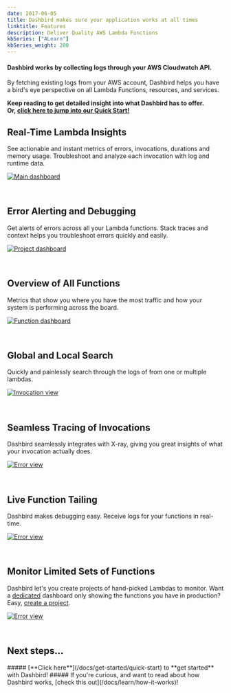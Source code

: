 ```yaml
---
date: 2017-06-05
title: Dashbird makes sure your application works at all times
linktitle: Features
description: Deliver Quality AWS Lambda Functions
kbSeries: ["ALearn"]
kbSeries_weight: 200
---
```



#### Dashbird works by collecting logs through your AWS Cloudwatch API.

By fetching existing logs from your AWS account, Dashbird helps you have a bird's eye perspective on all Lambda Functions, resources, and services. 

**Keep reading to get detailed insight into what Dashbird has to offer.**
<br>**Or, [click here to jump into our Quick Start!](/docs/get-started/quick-start)**

<h2>
  <span class="h2 underlined bold">Real-Time Lambda Insights</span>
</h2>
See actionable and instant metrics of errors, invocations, durations and memory usage. Troubleshoot and analyze each invocation with log and runtime data.

<a href='/images/features/function-monitoring.png' target="_blank"><img alt='Main dashboard' src='/images/features/function-monitoring.png'></a>

<br>

<h2>
  <span class="h2 underlined bold">Error Alerting and Debugging</span>
</h2>
Get alerts of errors across all your Lambda functions. Stack traces and context helps you troubleshoot errors quickly and easily.

<a href='/images/screens/error.png' target="_blank"><img alt='Project dashboard' src='/images/screens/error.png'></a>

<br>

<h2>
  <span class="h2 underlined bold">Overview of All Functions</span>
</h2>
Metrics that show you where you have the most traffic and how your system is performing across the board.

<a href='/images/docs/functionview.png' target="_blank"><img alt='Function dashboard' src='/images/docs/functionview.png'></a>

<br>

<h2>
  <span class="h2 underlined bold">Global and Local Search</span>
</h2>
Quickly and painlessly search through the logs of from one or multiple lambdas.

<a href='/images/features/global-search.png' target="_blank"><img alt='Invocation view' src='/images/features/global-search.png'></a>

<br>


<h2>
  <span class="h2 underlined bold">Seamless Tracing of Invocations</span>
</h2>
Dashbird seamlessly integrates with X-ray, giving you great insights of what your invocation actually does.

<a href='/images/features/x-ray.png' target="_blank"><img alt='Error view' src='/images/features/x-ray.png'></a>

<br>


<h2>
  <span class="h2 underlined bold">Live Function Tailing</span>
</h2>
Dashbird makes debugging easy. Receive logs for your functions in real-time.

<a href='/images/features/live-tailing.png' target="_blank"><img alt='Error view' src='/images/features/live-tailing.png'></a>

<br>

<h2>
  <span class="h2 underlined bold">Monitor Limited Sets of Functions</span>
</h2>
Dashbird let's you create projects of hand-picked Lambdas to monitor. Want a <u>dedicated</u> dashboard only showing the functions you have in production? Easy, <u>create a project</u>.

<a href='/images/features/project-overview.png' target="_blank"><img alt='Error view' src='/images/features/project-overview.png'></a>

<br>

<h2>
  <span class="h2 underlined bold">Next steps...</span>
</h2>
##### [**Click here**](/docs/get-started/quick-start) to **get started** with Dashbird!
##### If you're curious, and want to read about how Dashbird works, [check this out](/docs/learn/how-it-works)!